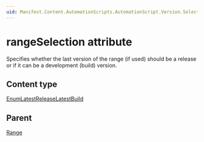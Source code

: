 ```yaml
---
uid: Manifest.Content.AutomationScripts.AutomationScript.Version.Selection.Range-rangeSelection
---
```


# rangeSelection attribute

Specifies whether the last version of the range (if used) should be a release or if it can be a development (build) version.

## Content type

[EnumLatestReleaseLatestBuild](xref:Manifest-EnumLatestReleaseLatestBuild)

## Parent

[Range](xref:Manifest.Content.AutomationScripts.AutomationScript.Version.Selection.Range)
